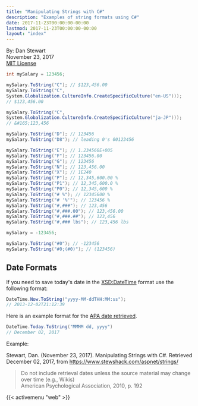 ```yaml
---
title: "Manipulating Strings with C#"
description: "Examples of string formats using C#"
date: 2017-11-23T00:00:00-00:00
lastmod: 2017-11-23T00:00:00-00:00
layout: "index"
---
```


By: Dan Stewart\
November 23, 2017\
[MIT License](https://mit-license.org)

```csharp
int mySalary = 123456;

mySalary.ToString("C"); // $123,456.00
mySalary.ToString("C", 
System.Globalization.CultureInfo.CreateSpecificCulture("en-US"))); 
// $123,456.00

mySalary.ToString("C", 
System.Globalization.CultureInfo.CreateSpecificCulture("ja-JP"))); 
// &#165;123,456

mySalary.ToString("D"); // 123456
mySalary.ToString("D8"); // leading 0's 00123456

mySalary.ToString("E"); // 1.234560E+005
mySalary.ToString("F"); // 123456.00
mySalary.ToString("G"); // 123456
mySalary.ToString("N"); // 123,456.00
mySalary.ToString("X"); // 1E240
mySalary.ToString("P"); // 12,345,600.00 %
mySalary.ToString("P1"); // 12,345,600.0 %
mySalary.ToString("P0"); // 12,345,600 %
mySalary.ToString("# %"); // 12345600 %
mySalary.ToString("# '%'"); // 123456 %
mySalary.ToString("#,###"); // 123,456
mySalary.ToString("#,###.00"); // 123,456.00
mySalary.ToString("#,###.##"); // 123,456
mySalary.ToString("#,### lbs"); // 123,456 lbs

mySalary = -123456;

mySalary.ToString("#0"); // -123456
mySalary.ToString("#0;(#0)"); // (123456)
```

## Date Formats

If you need to save today's date in the 
[XSD:DateTime](https://www.w3.org/TR/xmlschema-2/#dateTime)
format use the following format:

```csharp
DateTime.Now.ToString("yyyy-MM-ddTHH:MM:ss");
// 2013-12-02T21:12:39
```

Here is an example format for the
[APA date retrieved](https://blog.apastyle.org/apastyle/2009/10/how-to-cite-wikipedia-in-apa-style.html).

```csharp
DateTime.Today.ToString("MMMM dd, yyyy") 
// December 02, 2017
```

Example:

Stewart, Dan. (November 23, 2017). Manipulating Strings with C#. Retrieved December 02, 2017,
from https://www.stewshack.com/aspnet/strings/

>Do not include retrieval dates unless the source material 
may change over time (e.g., Wikis)\
>American Psychological Association, 2010, p. 192

{{< activemenu "web" >}}